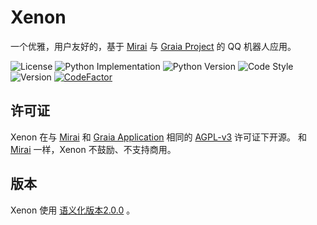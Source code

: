 # Xenon
一个优雅，用户友好的，基于 [Mirai](https://github.com/mamoe/mirai) 与
[Graia Project](https://github.com/GraiaProject/) 的 QQ 机器人应用。

![License](https://img.shields.io/badge/license-AGPL--v3-green)
![Python Implementation](https://img.shields.io/badge/implementation-cpython-informational)
![Python Version](https://img.shields.io/badge/python-3.9-informational)
![Code Style](https://img.shields.io/badge/code%20style-black-black)
![Version](https://img.shields.io/badge/version-0.3.0--exp-brightgreen)
[![CodeFactor](https://www.codefactor.io/repository/github/mczoo/xenon/badge)](https://www.codefactor.io/repository/github/mczoo/xenon)

## 许可证
Xenon 在与 [Mirai](https://github.com/mamoe/mirai) 和
[Graia Application](https://github.com/GraiaProject/Application) 相同的
[AGPL-v3](https://www.gnu.org/licenses/agpl-3.0.html) 许可证下开源。
和 [Mirai](https://github.com/mamoe/mirai) 一样，Xenon 不鼓励、不支持商用。

## 版本
Xenon 使用 [语义化版本2.0.0](https://semver.org/lang/zh-CN/spec/v2.0.0.html/) 。